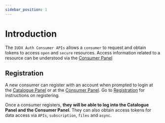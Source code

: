 ```yaml
---
sidebar_position: 1
---
```


# Introduction

The `IUDX Auth Consumer APIs` allows a `consumer` to request and obtain tokens to access `open` and `secure` resources. Access information related to a resource can be understood via the [Consumer Panel](https://consumer.iudx.org.in/)

## Registration

A new consumer can register with an account when prompted to login at the [Catalogue Panel](https://catalogue.iudx.org.in) or at the [Consumer Panel](https://consumer.iudx.org.in/). Go to [Registration](../registration.md) for instructions on registering.

Once a consumer registers, **they will be able to log into the Catalogue Panel and the Consumer Panel**. They can also obtain access tokens for data access via `APIs`, `subscription`, `files` and `async`. 

 
